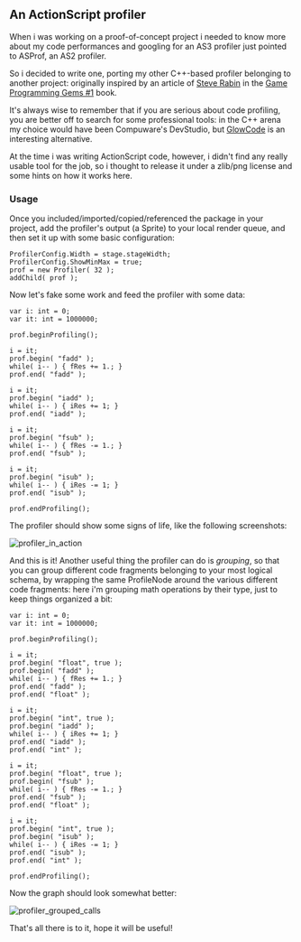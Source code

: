 ## An ActionScript profiler

When i was working on a proof-of-concept project i needed to know more about my code performances and googling for an AS3 profiler just pointed to ASProf, an AS2 profiler.

So i decided to write one, porting my other C++-based profiler belonging to another project: originally inspired by an article of [Steve Rabin](http://www.aiwisdom.com/) in the [Game Programming Gems #1](http://gameprogramminggems.com/) book.

It's always wise to remember that if you are serious about code profiling, you are better off to search for some professional tools: in the C++ arena my choice would have been Compuware's DevStudio, but [GlowCode](http://www.glowcode.com/) is an interesting alternative.

At the time i was writing ActionScript code, however, i didn't find any really usable tool for the job, so i thought to release it under a zlib/png license and some hints on how it works here.

### Usage

Once you included/imported/copied/referenced the package in your project, add the profiler's output (a Sprite) to your local render queue, and then set it up with some basic configuration:

	ProfilerConfig.Width = stage.stageWidth;
	ProfilerConfig.ShowMinMax = true;
	prof = new Profiler( 32 );
	addChild( prof );

Now let's fake some work and feed the profiler with some data:

	var i: int = 0;
	var it: int = 1000000;

	prof.beginProfiling();

	i = it;
	prof.begin( "fadd" );
	while( i-- ) { fRes += 1.; }
	prof.end( "fadd" );

	i = it;
	prof.begin( "iadd" );
	while( i-- ) { iRes += 1; }
	prof.end( "iadd" );

	i = it;
	prof.begin( "fsub" );
	while( i-- ) { fRes -= 1.; }
	prof.end( "fsub" );

	i = it;
	prof.begin( "isub" );
	while( i-- ) { iRes -= 1; }
	prof.end( "isub" );

	prof.endProfiling();

The profiler should show some signs of life, like the following screenshots:

![profiler_in_action](http://i.imgur.com/fEP51aj.png "The profiler in action")

And this is it!
Another useful thing the profiler can do is *grouping*, so that you can group different code fragments belonging to your most logical schema, by wrapping the same ProfileNode around the various different code fragments: here i'm grouping math operations by their type, just to keep things organized a bit:

	var i: int = 0;
	var it: int = 1000000;

	prof.beginProfiling();

	i = it;
	prof.begin( "float", true );
	prof.begin( "fadd" );
	while( i-- ) { fRes += 1.; }
	prof.end( "fadd" );
	prof.end( "float" );

	i = it;
	prof.begin( "int", true );
	prof.begin( "iadd" );
	while( i-- ) { iRes += 1; }
	prof.end( "iadd" );
	prof.end( "int" );

	i = it;
	prof.begin( "float", true );
	prof.begin( "fsub" );
	while( i-- ) { fRes -= 1.; }
	prof.end( "fsub" );
	prof.end( "float" );

	i = it;
	prof.begin( "int", true );
	prof.begin( "isub" );
	while( i-- ) { iRes -= 1; }
	prof.end( "isub" );
	prof.end( "int" );

	prof.endProfiling();

Now the graph should look somewhat better:

![profiler_grouped_calls](http://i.imgur.com/YaReT3y.png "Grouped calls")

That's all there is to it, hope it will be useful!